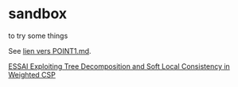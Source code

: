 
# sandbox
to try some things

See [lien vers POINT1.md](POINT1.md).



  [ESSAI Exploiting Tree Decomposition and Soft Local Consistency in Weighted CSP](http://miat.inrae.fr/degivry/Schiex06a.pdf)
